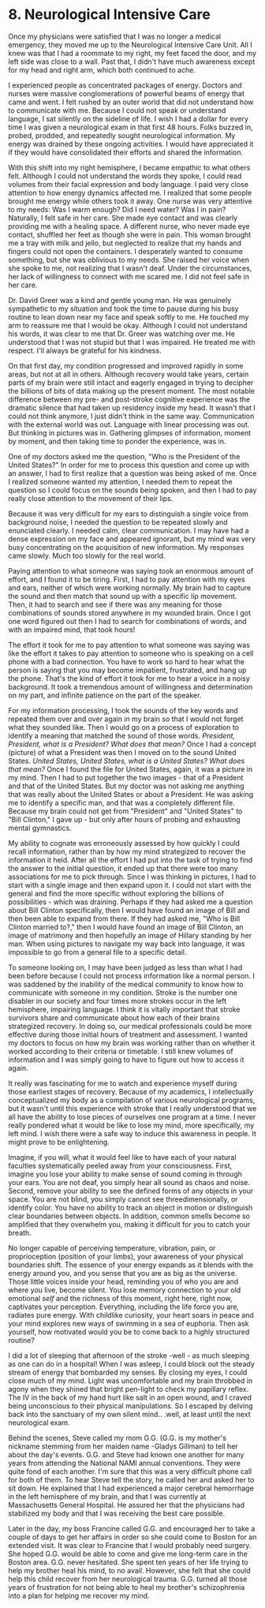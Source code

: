 # 8. Neurological Intensive Care

Once my physicians were satisfied that I was no longer a medical
emergency, they moved me up to the Neurological Intensive Care Unit.
All I knew was that I had a roommate to my right, my feet faced the
door, and my left side was close to a wall. Past that, I didn't have much
awareness except for my head and right arm, which both continued to
ache.

I experienced people as concentrated packages of energy. Doctors
and nurses were massive conglomerations of powerful beams of energy
that came and went. I felt rushed by an outer world that did not
understand how to communicate with me. Because I could not speak or
understand language, I sat silently on the sideline of life. I wish I had a
dollar for every time I was given a neurological exam in that first 48
hours. Folks buzzed in, probed, prodded, and repeatedly sought
neurological information. My energy was drained by these ongoing
activities. I would have appreciated it if they would have consolidated
their efforts and shared the information.

With this shift into my right hemisphere, I became empathic to
what others felt. Although I could not understand the words they spoke,
I could read volumes from their facial expression and body language. I
paid very close attention to how energy dynamics affected me. I realized
that some people brought me energy while others took it away. One
nurse was very attentive to my needs: Was I warm enough? Did I need
water? Was I in pain? Naturally, I felt safe in her care. She made eye
contact and was clearly providing me with a healing space. A different
nurse, who never made eye contact, shuffled her feet as though she were
in pain. This woman brought me a tray with milk and jello, but
neglected to realize that my hands and fingers could not open the
containers. I desperately wanted to consume something, but she was
oblivious to my needs. She raised her voice when she spoke to me, not
realizing that I wasn't deaf. Under the circumstances, her lack of
willingness to connect with me scared me. I did not feel safe in her care.

Dr. David Greer was a kind and gentle young man. He was
genuinely sympathetic to my situation and took the time to pause during
his busy routine to lean down near my face and speak softly to me. He
touched my arm to reassure me that I would be okay. Although I could
not understand his words, it was clear to me that Dr. Greer was watching
over me. He understood that I was not stupid but that I was impaired. He
treated me with respect. I'll always be grateful for his kindness.

On that first day, my condition progressed and improved rapidly in
some areas, but not at all in others. Although recovery would take years,
certain parts of my brain were still intact and eagerly engaged in trying
to decipher the billions of bits of data making up the present moment.
The most notable difference between my pre- and post-stroke cognitive
experience was the dramatic silence that had taken up residency inside
my head. It wasn't that I could not think anymore, I just didn't think in
the same way. Communication with the external world was out.
Language with linear processing was out. But thinking in pictures was
in. Gathering glimpses of information, moment by moment, and then
taking time to ponder the experience, was in.

One of my doctors asked me the question, "Who is the President of
the United States?" In order for me to process this question and come up
with an answer, I had to first realize that a question was being asked of
me. Once I realized someone wanted my attention, I needed them to
repeat the question so I could focus on the sounds being spoken, and
then I had to pay really close attention to the movement of their lips.

Because it was very difficult for my ears to distinguish a single voice
from background noise, I needed the question to be repeated slowly and
enunciated clearly. I needed calm, clear communication. I may have had
a dense expression on my face and appeared ignorant, but my mind was
very busy concentrating on the acquisition of new information. My
responses came slowly. Much too slowly for the real world.

Paying attention to what someone was saying took an enormous
amount of effort, and I found it to be tiring. First, I had to pay attention
with my eyes and ears, neither of which were working normally. My
brain had to capture the sound and then match that sound up with a
specific lip movement. Then, it had to search and see if there was any
meaning for those combinations of sounds stored anywhere in my
wounded brain. Once I got one word figured out then I had to search for
combinations of words, and with an impaired mind, that took hours!

The effort it took for me to pay attention to what someone was
saying was like the effort it takes to pay attention to someone who is
speaking on a cell phone with a bad connection. You have to work so
hard to hear what the person is saying that you may become impatient,
frustrated, and hang up the phone. That's the kind of effort it took for me
to hear a voice in a noisy background. It took a tremendous amount of
willingness and determination on my part, and infinite patience on the
part of the speaker.

For my information processing, I took the sounds of the key words
and repeated them over and over again in my brain so that I would not
forget what they sounded like. Then I would go on a process of
exploration to identify a meaning that matched the sound of those words.
_President, President, what is a President? What does that mean?_ Once I
had a concept (picture) of what a President was then I moved on to the
sound United States. _United States, United States, what is a United States? What does that mean?_ Once I found the file for United States,
again, it was a picture in my mind. Then I had to put together the two
images - that of a President and that of the United States. But my doctor
was not asking me anything that was really about the United States or
about a President. He was asking me to identify a specific man, and that
was a completely different file. Because my brain could not get from
"President" and "United States" to "Bill Clinton," I gave up - but only
after hours of probing and exhausting mental gymnastics.

My ability to cognate was erroneously assessed by how quickly I
could recall information, rather than by how my mind strategized to
recover the information it held. After all the effort I had put into the task
of trying to find the answer to the initial question, it ended up that there
were too many associations for me to pick through. Since I was thinking
in pictures, I had to start with a single image and then expand upon it. I
could not start with the general and find the more specific without
exploring the billions of possibilities - which was draining. Perhaps if
they had asked me a question about Bill Clinton specifically, then I
would have found an image of Bill and then been able to expand from
there. If they had asked me, "Who is Bill Clinton married to?," then I
would have found an image of Bill Clinton, an image of matrimony and
then hopefully an image of Hillary standing by her man. When using
pictures to navigate my way back into language, it was impossible to go
from a general file to a specific detail.

To someone looking on, I may have been judged as less than what
I had been before because I could not process information like a normal
person. I was saddened by the inability of the medical community to
know how to communicate with someone in my condition. Stroke is the
number one disabler in our society and four times more strokes occur in
the left hemisphere, impairing language. I think it is vitally important
that stroke survivors share and communicate about how each of their
brains strategized recovery. In doing so, our medical professionals could
be more effective during those initial hours of treatment and assessment.
I wanted my doctors to focus on how my brain was working rather than
on whether it worked according to their criteria or timetable. I still knew
volumes of information and I was simply going to have to figure out
how to access it again.

It really was fascinating for me to watch and experience myself
during those earliest stages of recovery. Because of my academics, I
intellectually conceptualized my body as a compilation of various
neurological programs, but it wasn't until this experience with stroke that
I really understood that we all have the ability to lose pieces of ourselves
one program at a time. I never really pondered what it would be like to
lose my mind, more specifically, my left mind. I wish there were a safe
way to induce this awareness in people. It might prove to be
enlightening.

Imagine, if you will, what it would feel like to have each of your
natural faculties systematically peeled away from your consciousness.
First, imagine you lose your ability to make sense of sound coming in
through your ears. You are not deaf, you simply hear all sound as chaos
and noise. Second, remove your ability to see the defined forms of any
objects in your space. You are not blind, you simply cannot see threedimensionally, or identify color. You have no ability to track an object in
motion or distinguish clear boundaries between objects. In addition,
common smells become so amplified that they overwhelm you, making
it difficult for you to catch your breath.

No longer capable of perceiving temperature, vibration, pain, or
proprioception (position of your limbs), your awareness of your physical
boundaries shift. The essence of your energy expands as it blends with
the energy around you, and you sense that you are as big as the universe.
Those little voices inside your head, reminding you of who you are and
where you live, become silent. You lose memory connection to your old
emotional _self_ and the richness of this moment, right here, right now,
captivates your perception. Everything, including the life force you are,
radiates pure energy. With childlike curiosity, your heart soars in peace
and your mind explores new ways of swimming in a sea of euphoria.
Then ask yourself, how motivated would you be to come back to a
highly structured routine?

I did a lot of sleeping that afternoon of the stroke -well - as much
sleeping as one can do in a hospital! When I was asleep, I could block
out the steady stream of energy that bombarded my senses. By closing
my eyes, I could close much of my mind. Light was uncomfortable and
my brain throbbed in agony when they shined that bright pen-light to
check my papillary reflex. The IV in the back of my hand hurt like salt
in an open wound, and I craved being unconscious to their physical
manipulations. So I escaped by delving back into the sanctuary of my
own silent mind.. .well, at least until the next neurological exam.

Behind the scenes, Steve called my mom G.G. (G.G. is my
mother's nickname stemming from her maiden name -Gladys Gillman)
to tell her about the day's events. G.G. and Steve had known one another
for many years from attending the National NAMI annual conventions.
They were quite fond of each another. I'm sure that this was a very
difficult phone call for both of them. To hear Steve tell the story, he
called her and asked her to sit down. He explained that I had
experienced a major cerebral hemorrhage in the left hemisphere of my
brain, and that I was currently at Massachusetts General Hospital. He
assured her that the physicians had stabilized my body and that I was
receiving the best care possible.

Later in the day, my boss Francine called G.G. and encouraged her
to take a couple of days to get her affairs in order so she could come to
Boston for an extended visit. It was clear to Francine that I would
probably need surgery. She hoped G.G. would be able to come and give
me long-term care in the Boston area. G.G. never hesitated. She spent
ten years of her life trying to help my brother heal his mind, to no avail.
However, she felt that she could help this child recover from her
neurological trauma. G.G. turned all those years of frustration for not
being able to heal my brother's schizophrenia into a plan for helping me
recover my mind.

